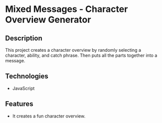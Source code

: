 # Mixed Messages - Character Overview Generator

## Description
This project creates a character overview by randomly selecting a character, ability, and catch phrase. Then puts all the parts together into a message.

## Technologies
* JavaScript

## Features
* It creates a fun character overview.
